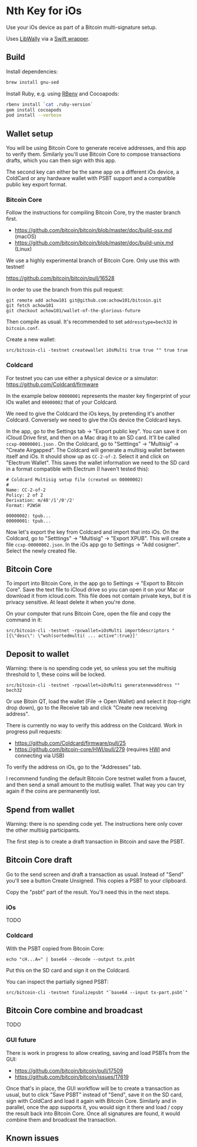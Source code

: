 # Nth Key for iOs

Use your iOs device as part of a Bitcoin multi-signature setup.

Uses [LibWally](https://github.com/ElementsProject/libwally-core) via a
[Swift wrapper](https://github.com/blockchain/libwally-swift).

## Build

Install dependencies:

```sh
brew install gnu-sed
```

Install Ruby, e.g. using [RBenv](https://github.com/rbenv/rbenv) and Cocoapods:

```sh
rbenv install `cat .ruby-version`
gem install cocoapods
pod install --verbose
```

## Wallet setup

You will be using Bitcoin Core to generate receive addresses, and this app to
verify them. Similarly you'll use Bitcoin Core to compose transactions drafts,
which you can then sign with this app.

The second key can either be the same app on a different iOs device, a ColdCard
or any hardware wallet with PSBT support and a compatible public key export format.

### Bitcoin Core

Follow the instructions for compiling Bitcoin Core, try the master branch first.
* https://github.com/bitcoin/bitcoin/blob/master/doc/build-osx.md (macOS)
* https://github.com/bitcoin/bitcoin/blob/master/doc/build-unix.md (Linux)

We use a highly experimental branch of Bitcoin Core. Only use this with testnet!

https://github.com/bitcoin/bitcoin/pull/16528

In order to use the branch from this pull request:

```
git remote add achow101 git@github.com:achow101/bitcoin.git
git fetch achow101
git checkout achow101/wallet-of-the-glorious-future
```

Then compile as usual. It's recommended to set `addresstype=bech32` in `bitcoin.conf`.

Create a new wallet:

```
src/bitcoin-cli -testnet createwallet iOsMulti true true "" true true
```

### Coldcard

For testnet you can use either a physical device or a simulator: https://github.com/Coldcard/firmware

In the example below `00000001` represents the master key fingerprint of your iOs wallet and `00000002` that of your Coldcard.

We need to give the Coldcard the iOs keys, by pretending it's another Coldcard. Conversely we need to give the iOs device the Coldcard keys.

In the app, go to the Settings tab -> "Export public key". You can save it on iCloud Drive first, and then on a Mac drag it to an SD card. It'll be called  `ccxp-00000001.json` . On the Coldcard, go to "Setttings" -> "Multisig"  -> "Create Airgapped". The Coldcard will generate a multisig wallet between itself and iOs. It should show up as `CC-2-of-2`. Select it and click on "Electrum Wallet". This saves the wallet information we need to the SD card in a format compatible with Electrum (I haven't tested this):

```
# Coldcard Multisig setup file (created on 00000002)
#
Name: CC-2-of-2
Policy: 2 of 2
Derivation: m/48'/1'/0'/2'
Format: P2WSH

00000002: tpub...
00000001: tpub...
```

Now let's export the key from Coldcard and import that into iOs. On the Coldcard, go to "Setttings" -> "Multisig"  -> "Export XPUB". This will create a file  `ccxp-00000002.json`. In the iOs app go to Settings -> "Add cosigner". Select the newly created file.

## Bitcoin Core

To import into Bitcoin Core, in the app go to Settings ->  "Export to Bitcoin Core". Save the text file to iCloud drive so you can open it on your Mac or download it from icloud.com. This file does not contain private keys, but it is privacy sensitive. At least delete it when you're done.

On your computer that runs Bitcoin Core, open the file and copy the command in it:

```
src/bitcoin-cli -testnet -rpcwallet=iOsMulti importdescriptors "[{\"desc\": \"wsh(sortedmulti( ... active":true}]'
```

## Deposit to wallet

Warning: there is no spending code yet, so unless you set the multisig threshold to 1, these coins will be locked.

```
src/bitcoin-cli -testnet -rpcwallet=iOsMulti generatenewaddress "" bech32
```

Or use Bitoin QT, load the wallet (File -> Open Wallet) and select it (top-right drop down), go to the Receive tab and click "Create new receiving address".

There is currently no way to verify this address on the Coldcard. Work in progress pull requests:
* https://github.com/Coldcard/firmware/pull/25
* https://github.com/bitcoin-core/HWI/pull/279 (requires [HWI](https://github.com/bitcoin-core/HWI/pull/279) and connecting via USB)

To verify the address on iOs, go to the "Addresses" tab.

I recommend funding the default Bitcoin Core testnet wallet from a faucet, and then send a small amount to the mutlisig wallet. That way you can try again if the coins are permanently lost.

## Spend from wallet

Warning:  there is no spending code yet. The instructions here only cover the other multisig participants.

The first step is to create a draft transaction in Bitcoin and save the PSBT.

## Bitcoin Core draft

Go to the send screen and draft a transaction as usual. Instead of "Send"
you'll see a button Create Unsigned. This copies a PSBT to your clipboard.

Copy the "psbt" part of the result. You'll need this in the next steps.

### iOs

TODO

### Coldcard

With the PSBT copied from Bitcoin Core:

```
echo "cH...A=" | base64 --decode --output tx.psbt
```

Put this on the SD card and sign it on the Coldcard.

You can inspect the partially signed PSBT:

```
src/bitcoin-cli -testnet finalizepsbt "`base64 --input tx-part.psbt`"
```

## Bitcoin Core combine and broadcast

TODO

### GUI future

There is work in progress to allow creating, saving and load PSBTs from the GUI:

* https://github.com/bitcoin/bitcoin/pull/17509
* https://github.com/bitcoin/bitcoin/issues/17619

Once that's in place, the GUI workflow will be to create a transaction as usual, but to click "Save PSBT" instead of "Send", save it on the SD card, sign with ColdCard and load it again with Bitcoin Core. Similarly and in parallel, once the app supports it, you would sign it there and load / copy the result back into Bitcoin Core. Once all signatures are found, it would combine them and broadcast the transaction.

## Known issues
